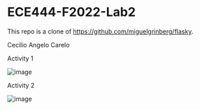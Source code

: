 # ECE444-F2022-Lab2
This repo is a clone of https://github.com/miguelgrinberg/flasky. 

Cecilio Angelo Carelo

Activity 1

![image](https://user-images.githubusercontent.com/48865140/192842027-503c346d-8800-4004-8330-2d1621899c15.png)

Activity 2

![image](https://user-images.githubusercontent.com/48865140/192845955-858542ad-5e62-485d-99cd-820d28a00c32.png)
